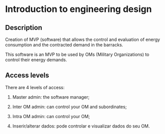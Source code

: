 # Introduction to engineering design



## Description

Creation of MVP (software) that allows the control and evaluation of energy consumption and the contracted demand in the barracks.

This software is an MVP to be used by OMs (Military Organizations) to control their energy demands.

## Access levels

There are 4 levels of access:

1. Master admin: the software manager;

2. Inter OM admin: can control your OM and subordinates;

3. Intra OM admin: can control your OM;

4. Inserir/alterar dados: pode controlar e visualizar dados do seu OM.
